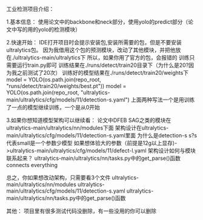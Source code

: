 工业检测项目介绍：

1.基本信息：
使用论文中的backbone和neck部分，使用yolo的predict部分（论文中写的用的yolo的检测模块）

2.快速开始：
IDE打开项目时会提示安装包,安装所需要的包，但是不要安装ultralytics包。
因为我借用这个包的预测模块，改动了其他模块，并把他放在./ultralytics-main/ultralytics下
所以，如果你用了官方的包，会报错的
训练只需要运行train.py即可
训练结果在./runs/detect/train20目录下（为什么是20?因为我之前测试了20次）
训练好的模型结果在./runs/detect/train20/weights下
model = YOLO(os.path.join(repo_root, "runs/detect/train20/weights/best.pt"))
model = YOLO(os.path.join(repo_root, "ultralytics-main/ultralytics/cfg/models/11/detection-s.yaml")
上面两种写法一个是用训练了一点的模型继续训练，一个是从0开始


3.如果你想知道模型架构可以继续看：
论文中DFEB SAG之类的模块在ultralytics-main/ultralytics/nn/modules下面
架构设计在ultralytics-main/ultralytics/cfg/models/11/detection-s.yaml里面
为什么是detection-s s?s代表small是一个参数少模型
如果想体验大的参数（前提是12g以上显存)->ultralytics-main/ultralytics/cfg/models/11/defect-l.yaml
架构设计如何与模块联系起来？
ultralytics-main/ultralytics/nn/tasks.py中的get_parse()函数connects everything

总之，你如果想改动架构，只需要看3个文件
ultralytics-main/ultralytics/nn/modules
ultralytics-main/ultralytics/cfg/models/11/detection-s.yaml
ultralytics-main/ultralytics/nn/tasks.py中的get_parse()函数

其他：
项目里有很多测试代码没删除，有一些没用的你可以删除